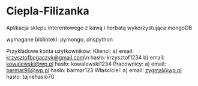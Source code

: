 # Ciepla-Filizanka

Aplikacja sklepu interentowego z kawą i herbatą wykorzystująca mongoDB

wymagane biblioteki: pymongo, dnspython

Przykładowe konta użytkowników:
  Klienci:
    a) email: krzysztofbogaczyk@gmail.com\n
       hasło: krzysztof1234
    b) email: kowalewski@wp.pl
       hasło: kowalewski1234
  Pracownicy:
    a) email: barmar96@wp.pl
       hasło: barmar123
  Właściciel:
    a) email: zygmal@wp.pl
       hasło: tajnehaslo70
